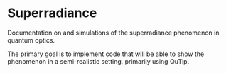 # Superradiance
Documentation on and simulations of the superradiance phenomenon in quantum optics.

The primary goal is to implement code that will be able to show the phenomenon in a semi-realistic setting, primarily using QuTip.
